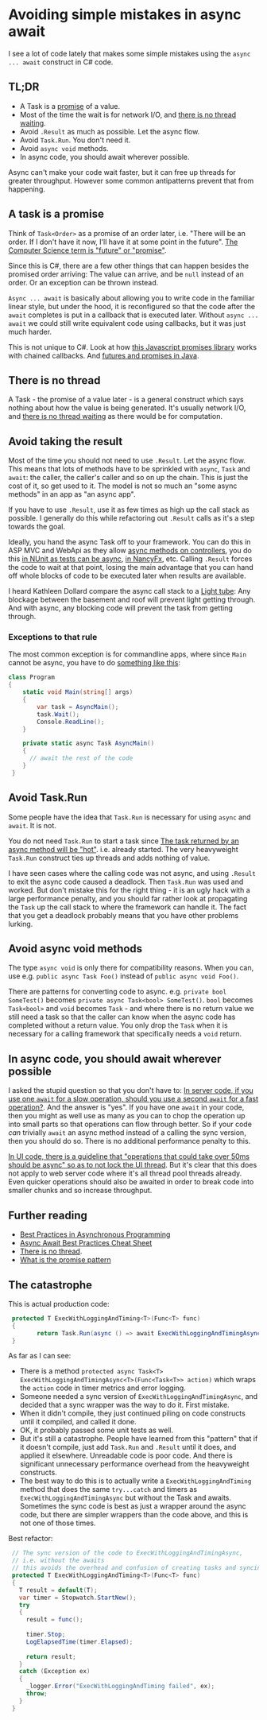 # Avoiding simple mistakes in async await

I see a lot of code lately that makes some simple mistakes using the `async ... await` construct in C# code.

## TL;DR

 * A Task is a [promise](https://en.wikipedia.org/wiki/Futures_and_promises) of a value.
 * Most of the time the wait is for network I/O, and [there is no thread waiting](http://blog.stephencleary.com/2013/11/there-is-no-thread.html).
 * Avoid `.Result` as much as possible. Let the async flow.
 * Avoid `Task.Run`. You don't need it.
 * Avoid `async void` methods.
 * In async code, you should await wherever possible.
 
Async can't make your code wait faster, but it can free up threads for greater throughput. However some common antipatterns prevent that from happening.
 
## A task is a promise
 
 Think of `Task<Order>` as a promise of an order later, i.e. "There will be an order. If I don't have it now, I'll have it at some point in the future". [The Computer Science term is "future" or "promise"](https://en.wikipedia.org/wiki/Futures_and_promises).
 
 Since this is C#, there are a few other things that can happen besides the promised order arriving: The value can arrive, and be `null` instead of an order. Or an exception can be thrown instead.
 
`Async ... await` is basically about allowing you to write code in the familiar linear style, but under the hood, it is reconfigured so that the code after the `await` completes is put in a callback that is executed later. Without `async ... await` we could still write equivalent code using callbacks, but it was just much harder. 

This is not unique to C#. Look at how [this Javascript promises library](https://www.promisejs.org/) works with chained callbacks. And [futures and promises in Java](https://docs.oracle.com/javase/8/docs/api/java/util/concurrent/CompletableFuture.html).
 
## There is no thread

A Task - the promise of a value later - is a general construct which says nothing about how the value is being generated. It's usually network I/O, and [there is no thread waiting](http://blog.stephencleary.com/2013/11/there-is-no-thread.html) as there would be for computation.
 
## Avoid taking the result
 
 Most of the time you should not need to use `.Result`. Let the async flow. This means that lots of methods have to be sprinkled with `async`, `Task` and `await`: the caller, the caller's caller and so on up the chain. This is just the cost of it, so get used to it. The model is not so much an "some async methods" in an app as "an async app". 

 
 If you have to use `.Result`, use it as few times as high up the call stack as possible. I generally do this while refactoring out `.Result` calls as it's a step towards the goal.
 
 Ideally, you hand the async Task off to your framework. You can do this in ASP MVC and WebApi as they allow [async methods on controllers](http://stackoverflow.com/questions/31185072/how-to-effectively-use-async-await-on-asp-net-web-api), you do this [in NUnit as tests can be async](http://stackoverflow.com/a/21617400/5599), [in NancyFx](https://github.com/NancyFx/Nancy/wiki/Async), etc. 
Calling `.Result` forces the code to wait at that point, losing the main advantage that you can hand off whole blocks of code to be executed later when results are available.

I heard Kathleen Dollard compare the async call stack to a [Light tube](https://en.wikipedia.org/wiki/Light_tube): Any blockage between the basement and roof will prevent light getting through. And with async, any blocking code will prevent the task from getting through.

### Exceptions to that rule

 The most common exception is for commandline apps, where since `Main` cannot be async, you have to do [something like this](http://stackoverflow.com/questions/9208921/cant-specify-the-async-modifier-on-the-main-method-of-a-console-app):
 
```csharp
class Program
{
	static void Main(string[] args)
	{
		var task = AsyncMain();
		task.Wait();
		Console.ReadLine();
	}

	private static async Task AsyncMain()
	{
	  // await the rest of the code
	}
 }  
```
 
## Avoid Task.Run
 
Some people have the idea that `Task.Run` is necessary for using `async` and `await`. It is not.
 
You do not need `Task.Run` to start a task since
[The task returned by an async method will be "hot"](http://stackoverflow.com/a/11707546/5599). i.e. already started. The very heavyweight `Task.Run` construct ties up threads and adds nothing of value.

I have seen cases where the calling code was not async, and using `.Result` to exit the async code caused a deadlock. Then `Task.Run` was used and worked. But don't mistake this for the right thing - it is an ugly hack with a large performance penalty, and you should far rather look at propagating the `Task` up the call stack to where the framework can handle it. The fact that you get a deadlock probably means that you have other problems lurking.


##  Avoid async void methods

The type `async void` is only there for compatibility reasons. When you can, use e.g. `public async Task Foo()` instead of `public async void Foo()`.

There are patterns for converting code to async. e.g. `private bool SomeTest()` becomes `private async Task<bool> SomeTest()`. `bool` becomes `Task<bool>` and `void` becomes `Task` - and where there is no return value we still need a task so that the caller can know when the async code has completed without a return value. You only drop the `Task` when it is necessary for a calling framework that specifically needs a `void` return.

## In async code, you should await wherever possible

I asked the stupid question so that you don't have to: [In server code, if you use one `await` for a slow operation, should you use a second `await` for a fast operation?](http://stackoverflow.com/questions/38118051/should-i-make-a-fast-operation-async-if-the-method-is-already-async). 
And the answer is "yes". If you have one `await` in your code, then you might as well use as many as you can to chop the operation up into small parts so that operations can flow through better. 
So if your code *can* trivially  `await` an async method instead of a calling the sync version, then you should do so. There is no additional performance penalty to this.

[In UI code, there is a guideline that "operations that could take over 50ms should be async" so as to not lock the UI thread](http://blog.stephencleary.com/2013/04/ui-guidelines-for-async.html). But it's clear that this does not apply to web server code where it's all thread pool threads already. 
Even quicker operations should also be awaited in order to break code into smaller chunks and so increase throughput. 

## Further reading

* [Best Practices in Asynchronous Programming](https://msdn.microsoft.com/en-us/magazine/jj991977.aspx)
* [Async Await Best Practices Cheat Sheet](https://jonlabelle.com/snippets/view/markdown/async-await-best-practices-cheat-sheet)
* [There is no thread](http://blog.stephencleary.com/2013/11/there-is-no-thread.html).
* [What is the promise pattern](https://www.quora.com/What-is-the-promise-pattern)

## The catastrophe

This is actual production code:

```csharp
 protected T ExecWithLoggingAndTiming<T>(Func<T> func)
 {
        return Task.Run(async () => await ExecWithLoggingAndTimingAsync(() => Task.FromResult(func()))).Result;
 }
```

As far as I can see:

 * There is a method `protected async Task<T> ExecWithLoggingAndTimingAsync<T>(Func<Task<T>> action)` which wraps the `action` code in timer metrics and error logging.
 * Someone needed a sync version of `ExecWithLoggingAndTimingAsync`, and decided that a sync wrapper was the way to do it. First mistake.
 * When it didn't compile, they  just continued piling on code constructs until it compiled, and called it done. 
 * OK, it probably passed some unit tests as well. 
 * But it's still a catastrophe. People have learned from this "pattern" that if it doesn't compile, just add `Task.Run` and `.Result` until it does, and applied it elsewhere. Unreadable code is poor code. And there is significant unnecessary performance overhead from the heavyweight constructs. 
 * The best way to do this is to actually write a `ExecWithLoggingAndTiming` method that does the same `try...catch` and timers as `ExecWithLoggingAndTimingAsync` but without the Task and awaits. Sometimes the sync code is best as just a wrapper around the async code, but there are simpler wrappers than the code above, and this is not one of those times.

Best refactor:

```csharp
 // The sync version of the code to ExecWithLoggingAndTimingAsync, 
 // i.e. without the awaits 
 // this avoids the overhead and confusion of creating tasks and syncing them up again
 protected T ExecWithLoggingAndTiming<T>(Func<T> func)
 {
   T result = default(T);
   var timer = Stopwatch.StartNew();
   try
   {
     result = func();
     
     timer.Stop;
     LogElapsedTime(timer.Elapsed);
     
     return result;
   }
   catch (Exception ex)
   {
     _logger.Error("ExecWithLoggingAndTiming failed", ex);
     throw;
   }
 }
```
